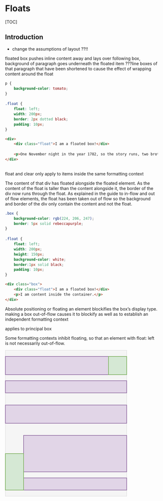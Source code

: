 # Floats

[TOC]


## Introduction

- change the assumptions of layout ??!!

floated box pushes inline content away and lays over following box, background of paragraph goes underneath the floated item
???line boxes of that paragraph that have been shortened to cause the effect of wrapping content around the float

```css
p {
    background-color: tomato;
}
    
.float {
    float: left;
    width: 200px;
    border: 2px dotted black;
    padding: 10px;
} 
```

```html
<div>
    <div class="float">I am a floated box!</div>

    <p>One November night in the year 1782, so the story runs, two brothers sat over their winter fire in the little French town of Annonay, watching the grey smoke-wreaths from the hearth curl up the wide chimney. Their names were Stephen and Joseph Montgolfier, they were papermakers by trade, and were noted as possessing thoughtful minds and a deep interest in all scientific knowledge and new discovery.</p>
</div>
      
```


float and clear only apply to items inside the same formatting context



The content of that div has floated alongside the floated element. As the content of the float is taller than the content alongside it, the border of the div now runs through the float. As explained in the guide to in-flow and out of flow elements, the float has been taken out of flow so the background and border of the div only contain the content and not the float.

```css
.box {
    background-color: rgb(224, 206, 247);
    border: 5px solid rebeccapurple;
}

.float {
    float: left;
    width: 200px;
    height: 150px;
    background-color: white;
    border:1px solid black;
    padding: 10px;
}      
```

```html
<div class="box">
    <div class="float">I am a floated box!</div>
    <p>I am content inside the container.</p>
</div>
```



Absolute positioning or floating an element blockifies the box’s display type.
making a box out-of-flow causes it to blockify as well as to establish an independent formatting context

applies to principal box

Some formatting contexts inhibit floating, so that an element with float: left is not necessarily out-of-flow.

![float in block formatting context](illustrations/floatbfc.svg)